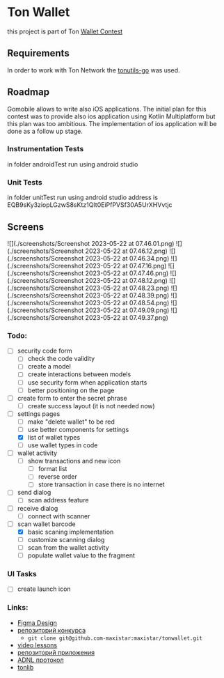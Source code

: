 # Ton Wallet

this project is part of Ton [Wallet Contest](https://github.com/ton-community/wallet-contest)

## Requirements

In order to work with Ton Network the [tonutils-go](https://github.com/xssnick/tonutils-go) was used.


## Roadmap

Gomobile allows to write also iOS applications.
The initial plan for this contest was to provide also ios application using Kotlin Multiplatform but
this plan was too ambitious. The implementation of ios application will be done as a follow up stage.


### Instrumentation Tests

in folder androidTest run using android studio

### Unit Tests

in folder unitTest run using android studio
address is EQB9sKy3ziopLGzwS8sKtz1QIt0EiPfPVSf30A5UrXHVvtjc

## Screens

![](./screenshots/Screenshot 2023-05-22 at 07.46.01.png)
![](./screenshots/Screenshot 2023-05-22 at 07.46.12.png)
![](./screenshots/Screenshot 2023-05-22 at 07.46.34.png)
![](./screenshots/Screenshot 2023-05-22 at 07.47.16.png)
![](./screenshots/Screenshot 2023-05-22 at 07.47.46.png)
![](./screenshots/Screenshot 2023-05-22 at 07.48.12.png)
![](./screenshots/Screenshot 2023-05-22 at 07.48.23.png)
![](./screenshots/Screenshot 2023-05-22 at 07.48.39.png)
![](./screenshots/Screenshot 2023-05-22 at 07.48.54.png)
![](./screenshots/Screenshot 2023-05-22 at 07.49.09.png)
![](./screenshots/Screenshot 2023-05-22 at 07.49.37.png)

### Todo:

- [ ] security code form
  - [ ] check the code validity
  - [ ] create a model
  - [ ] create interactions between models
  - [ ] use security form when application starts
  - [ ] better positioning on the page
- [ ] create form to enter the secret phrase 
  - [ ] create success layout (it is not needed now)
- [ ] settings pages
  - [ ] make "delete wallet" to be red
  - [ ] use better components for settings
  - [x] list of wallet types
  - [ ] use wallet types in code
- [ ] wallet activity
  - [ ] show transactions and new icon
    - [ ] format list
    - [ ] reverse order
    - [ ] store transaction in case there is no internet
- [ ] send dialog
  - [ ] scan address feature 
- [ ] receive dialog
  - [ ] connect with scanner 
- [ ] scan wallet barcode
  - [x] basic scaning implementation
  - [ ] customize scanning dialog
  - [ ] scan from the wallet activity
  - [ ] populate wallet value to the fragment

### UI Tasks

- [ ] create launch icon

### Links:

- [Figma Design](https://www.figma.com/file/KYK17IdM2ldAAZL540G2hV/TON-Wallet-%C2%B7-Android?type=design&node-id=0-1&t=vzLRrmDAN2Ki4yqm-0)
- [репозиторий конкурса](https://github.com/ton-community/wallet-contest)
    - `git clone git@github.com-maxistar:maxistar/tonwallet.git`
- [video lessons](https://www.youtube.com/watch?v=GcqFhoUuNNI)
- [репозиторий приложения](https://github.com/maxistar/tonwallet)
- [ADNL протокол](https://docs.ton.org/develop/dapps/apis/adnl)
- [tonlib](https://github.com/ton-blockchain/ton/tree/master/example/android)

